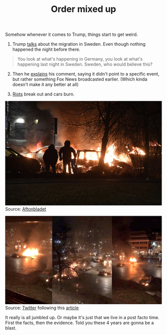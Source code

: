 ﻿---
layout: post
title: Order mixed up
---

Somehow whenever it comes to Trump, things start to get weird.

  1. Trump [talks](https://www.nytimes.com/2017/02/19/world/europe/last-night-in-sweden-trumps-remark-baffles-a-nation.html) about the migration in Sweden. Even though nothing happened the night before there.
  >You look at what's happening in Germany, you look at what's happening last night in Sweden. Sweden, who would believe this?
  
  2. Then he [explains](http://www.nbcnews.com/news/us-news/donald-trump-explains-sweden-terror-comment-baffled-nation-n723006) his comment, saying it didn't point to a specific event, but rather something Fox News broadcasted earlier. (Which kinda doesn't make it any better at all)
  
  3. [Riots](http://www.torontosun.com/2017/02/21/riot-breaks-out-in-predominantly-immigrant-suburb-in-sweden) break out and cars burn.
  
![SwedenCar](https://github.com/YoungLink4/younglink4.github.io/blob/master/images/BurningSweden.jpg?raw=true)
Source: [Aftonbladet](http://www.aftonbladet.se/nyheter/a/Lz524/polis-avlossade-varningsskott-mot-stenkastare-i-rinkeby)

![SwedenCar2](https://github.com/YoungLink4/younglink4.github.io/blob/master/images/BurningSweden2.jpg?raw=true)
Source: [Twitter](https://twitter.com/V_of_Europe/status/833820672988176384) following this [article](http://www.nettavisen.no/nyheter/utenriks/opptyer-i-rinkeby-i-stockholm---politiet-avfyrte-varselskudd/3423315037.html)

It really is all jumbled up. Or maybe it's just that we live in a post facto time. First the facts, then the evidence. Told you these 4 years are gonna be a blast.